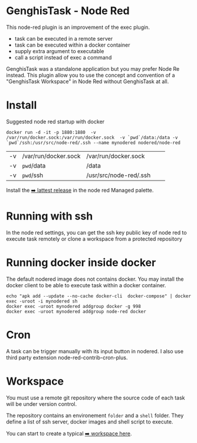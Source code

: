 GenghisTask - Node Red
==========

This node-red plugin is an improvement of the exec plugin.

- task can be executed in a remote server
- task can be executed within a docker container
- supply extra argument to executable
- call a script instead of exec a command

GenghisTask was a standalone application but you may prefer Node Re instead. This plugin allow you to use the concept and convention of a "GenghisTask Workspace" in Node Red without GenghisTask at all.


Install
==========

Suggested node red startup with docker

```docker run -d -it -p 1880:1880  -v /var/run/docker.sock:/var/run/docker.sock  -v `pwd`/data:/data -v `pwd`/ssh:/usr/src/node-red/.ssh --name mynodered nodered/node-red```

|   |   |   |   |   |
|---|---|---|---|---|
| -v  |  /var/run/docker.sock |  /var/run/docker.sock |   |   |
| -v  |  `pwd`/data |  /data |   |   |
|  -v | `pwd`/ssh  |  /usr/src/node-red/.ssh |   |   |


Install the [➡️ lattest release](https://github.com/GenghisTask/node-red/releases) in the node red Managed palette.

Running with ssh
==========

In the node red settings, you can get the ssh key public key of node red to execute task remotely or clone a workspace from a protected repository


Running docker inside docker
==========

The default nodered image does not contains docker. You may install the docker client to be able to execute task within a docker container.

```
echo "apk add --update --no-cache docker-cli  docker-compose" | docker exec -uroot -i mynodered sh
docker exec -uroot mynodered addgroup docker -g 998
docker exec -uroot mynodered addgroup node-red docker
```

Cron
==========

A task can be trigger manually with its input button in nodered. I also use third party extension node-red-contrib-cron-plus.


Workspace
==========

You must use a remote git repository where the source code of each task will be under version control.

The repository contains an environement ```folder``` and a ```shell``` folder. They define a list of ssh server, docker images and shell script to execute.

You can start to create a typical  [➡️  workspace here](https://github.com/GenghisTask/Workspace/fork).
